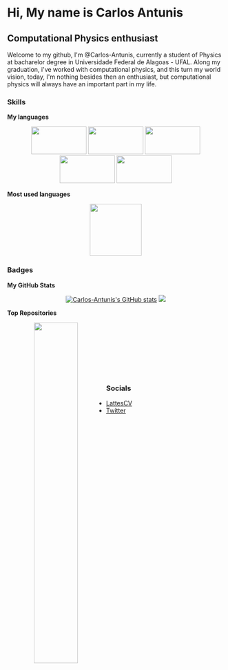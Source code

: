 
Hi, My name is Carlos Antunis
===============================
Computational Physics enthusiast
--------------------------------
Welcome to my github, I'm @Carlos-Antunis, currently a student of Physics at bacharelor degree in Universidade Federal de Alagoas - UFAL. Along my graduation, i've worked with computational physics, and this turn my world vision, today, I'm nothing besides then an enthusiast, but computational physics will always have an important part in my life.

### Skills

<b>My languages</b>

<div align="center" margin-top="2.0rem">
  
<img height="64" width="128" src="https://cdn.jsdelivr.net/gh/devicons/devicon/icons/c/c-original.svg" />
<img height="64" width="128" src="https://cdn.jsdelivr.net/npm/simple-icons@v4/icons/fortran.svg" />
<img height="64" width="128" src="https://cdn.jsdelivr.net/gh/devicons/devicon/icons/bash/bash-original.svg" />
<img height="64" width="128" src="https://cdn.jsdelivr.net/gh/devicons/devicon/icons/python/python-original.svg" />
<img height="64" width="128" src="https://cdn.jsdelivr.net/gh/devicons/devicon/icons/jupyter/jupyter-original-wordmark.svg" />

</div>

<b>Most used languages</b>

<div align="center">

<img height="120em" src="https://github-readme-stats.vercel.app/api/top-langs/?username=carlos-antunis&layout=compact&langs_count=7&theme=dark"/>

</div>

### Badges

<b>My GitHub Stats</b>

<div align="center">
  
<a href="http://www.github.com/Carlos-Antunis"><img src="https://github-readme-stats.vercel.app/api?username=Carlos-Antunis&show_icons=true&hide=&count_private=true&title_color=ef4444&text_color=ffffff&icon_color=ffffff&bg_color=1c1917&hide_border=true&show_icons=true" alt="Carlos-Antunis's GitHub stats" /></a>
<a href="http://www.github.com/Carlos-Antunis"><img src="https://github-readme-streak-stats.herokuapp.com/?user=Carlos-Antunis&stroke=ffffff&background=1c1917&ring=ef4444&fire=ef4444&currStreakNum=ffffff&currStreakLabel=ef4444&sideNums=ffffff&sideLabels=ffffff&dates=ffffff&hide_border=true" /></a>

</div>

<b>Top Repositories</b>

<div width="100%" align="center"><a href="https://github.com/Carlos-Antunis/Metodos-Computacionais" align="v"><img align="left" width="45%" src="https://github-readme-stats.vercel.app/api/pin/?username=Carlos-Antunis&repo=Metodos-Computacionais&title_color=ef4444&text_color=ffffff&icon_color=ffffff&bg_color=1c1917&hide_border=true&locale=en" /></a></div><br /><br /><br /><br /><br /><br /><br />

### Socials

- [LattesCV](http://lattes.cnpq.br/2932038471929012)
- [Twitter](https://twitter.com/Carlos_Antunis/)
